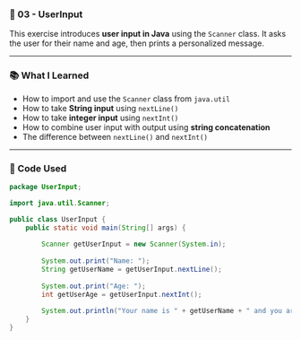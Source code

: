 ### 📁 03 - UserInput

This exercise introduces **user input in Java** using the `Scanner` class. It asks the user for their name and age, then prints a personalized message.

---

### 📚 What I Learned

- How to import and use the `Scanner` class from `java.util`
- How to take **String input** using `nextLine()`
- How to take **integer input** using `nextInt()`
- How to combine user input with output using **string concatenation**
- The difference between `nextLine()` and `nextInt()`

---

### 🧠 Code Used

```java
package UserInput;

import java.util.Scanner;

public class UserInput {
    public static void main(String[] args) {
       
        Scanner getUserInput = new Scanner(System.in);
        
        System.out.print("Name: ");
        String getUserName = getUserInput.nextLine();
        
        System.out.print("Age: ");
        int getUserAge = getUserInput.nextInt();
        
        System.out.println("Your name is " + getUserName + " and you are " + getUserAge + " years old");
    }
} 

